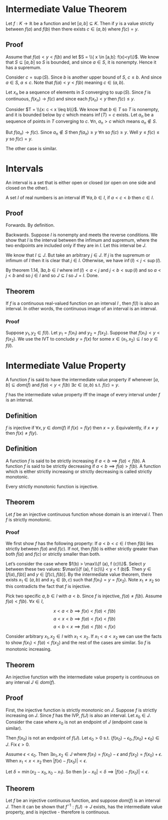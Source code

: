 # Intermediate Value Theorem

Let $f: K \to \mathbb{R}$ be a function and let $[a,b] \subseteq K$. Then if $y$ is a value strictly between $f(a)$ and $f(b)$ then there exists $c \in (a,b)$ where $f(c)=y$. 

## Proof

Assume that $f(a) < y < f(b)$ and let $S = \\{ x \in [a,b]: f(x)<y\\}$. We know that $S \subseteq [a,b]$ so $S$ is bounded, and since $a \in S$, it is nonempty. Hence it has a supremum.

Consider $c = \sup(S)$. Since $b$ is another upper bound of $S$, $c \leq b$. And since $a \in S$, $a \leq c$. Note that $f(a) < y < f(b)$ meaning $c \in (a,b)$. 

Let $x_n$ be a sequence of elements in $S$ converging to $\sup(S)$. Since $f$ is continuous, $f(x_n) \to f(c)$ and since each $f(x_n)<y$ then $f(c) \leq y$. 

Consider $T = \\{x: c < x \leq b\\}$. We know that $b \in T$ so $T$ is nonempty, and it is bounded below by $c$ which means $\inf(T) = c$ exists. Let $a_n$ be a sequence of points in $T$ converging to $c$. $\forall n$, $a_n > c$ which means $a_n \not\in S$. 

But $f(a_n) \to f(c)$. Since $a_n \not\in S$ then $f(a_n) \geq y$ $\forall n$ so $f(c) \geq y$. Well $y \leq f(c) \leq y$ so $f(c) = y$. 

The other case is similar. 

# Intervals

An interval is a set that is either open or closed (or open on one side and closed on the other). 

A set $I$ of real numbers is an interval iff $\forall a,b \in I$, if $a < c < b$ then $c \in I$. 

## Proof

Forwards. By definition.

Backwards. Suppose $I$ is nonempty and meets the reverse conditions. We show that $I$ is the interval between the infimum and supremum, where the two endpoints are included only if they are in $I$. Let this interval be $J$.

We know that $I \subseteq J$. But take an arbitrary $j \in J$. If $j$ is the supremum or infimum of $I$ then it is clear that $j \in I$. Otherwise, we have $\inf(I)<j<\sup(I)$. 

By theorem 1.14, $\exists a,b \in I$ where $\inf(I)<a<j$ and $j<b<\sup(I)$ and so $a<j<b$ and so $j \in I$ and so $J \subseteq I$ so $J=I$. Done.

## Theorem

If $f$ is a continuous real-valued function on an interval $I$ , then $f(I)$ is also an interval. In other words, the continuous image of an interval is an interval.

### Proof

Suppose $y_1, y_2 \in f(I)$. Let $y_1 = f(x_1)$ and $y_2 = f(x_2)$. Suppose that $f(x_1) < y < f(x_2)$. We use the IVT to conclude $y = f(x)$ for some $x \in (x_1,x_2) \subseteq I$ so $y \in f(I)$. 

# Intermediate Value Property

A function $f$ is said to have the intermediate value property if whenever $[a,b] \subseteq dom(f)$ and $f(a) < y < f(b)$ $\exists c \in (a,b)$ s.t. $f(c) = y$. 

$f$ has the intermediate value property iff the image of every interval under $f$ is an interval. 

## Definition

$f$ is injective if $\forall x,y \in dom(f)$ if $f(x) = f(y)$ then $x=y$. Equivalently, if $x \neq y$ then $f(x) \neq f(y)$. 

## Definition

A function $f$ is said to be strictly increasing if $a < b \implies f (a) < f (b)$. A function $f$ is said to be strictly decreasing if $a < b \implies f(a) > f(b)$. A function which is either strictly increasing or strictly decreasing is called strictly monotonic.

Every strictly monotonic function is injective.

## Theorem

Let $f$ be an injective continuous function whose domain is an interval $I$. Then $f$ is strictly monotonic.

### Proof

We first show $f$ has the following property: If $a < b < c \in I$ then $f(b)$ lies strictly between $f(a)$ and $f(c)$. If not, then $f(b)$ is either strictly greater than both $f(a)$ and $f(c)$ or strictly smaller than both. 

Let’s consider the case where $f(b) > \max\\{f (a), f (c)\\}$. Select $y$ between these two values: $\max\\{f (a), f (c)\\} < y < f (b)$. Then $y \in [f (a), f (b)]$ and $y \in [f (c), f (b)]$. 
By the intermediate value theorem, there exists $x_1 \in (a, b)$ and $x_2 \in (b, c)$ such that $f(x_1 ) = y = f (x_2 )$. Note $x_1 \neq x_2$ so this contradicts the fact that $f$ is injective.

Pick two specific $a,b \in I$ with $a<b$. Since $f$ is injective, $f(a) \neq f(b)$. Assume $f(a) < f(b)$. $\forall x \in I$, 

$$x < a < b \implies f(x) < f(a) < f(b)$$
$$a < x < b \implies f(a) < f(x) < f(b)$$
$$a < b < x \implies f(a) < f(b) < f(x)$$

Consider arbitrary $x_1, x_2 \in I$ with $x_1 < x_2$. If $x_1 < a < x_2$ we can use the facts to show $f(x_1)<f(a)<f(x_2)$ and the rest of the cases are similar. So $f$ is monotonic increasing. 

## Theorem

An injective function with the intermediate value property is continuous on any interval $J \in dom(f)$.

## Proof

First, the injective function is strictly monotonic on $J$. Suppose $f$ is strictly increasing on $J$. Since $f$ has the IVP, $f(J)$ is also an interval. Let $x_0 \in J$. Consider the case where $x_0$ is not an endpoint of $J$ (endpoint case is similar).

Then $f(x_0)$ is not an endpoint of $f(J)$. Let $\epsilon_0 > 0$ s.t. $(f(x_0)-\epsilon_0, f(x_0)+\epsilon_0) \in J$. Fix $\epsilon > 0$.

Assume $\epsilon < \epsilon_0$. Then $\exists x_1, x_2 \in J$ where $f(x_1) = f(x_0) - \epsilon$ and $f(x_2) = f(x_0) + \epsilon$. When $x_1 < x < x_2$ then $|f(x)-f(x_0)|<\epsilon$. 

Let $\delta = \min(x_2-x_0, x_0-x_1)$. So then $|x-x_0|<\delta \implies |f(x)-f(x_0)|<\epsilon$. 

## Theorem

Let $f$ be an injective continuous function, and suppose $dom(f)$ is an interval $J$.
Then it can be shown that $f^{-1} : f(J) \to J$ exists, has the intermediate value property, and is injective - therefore is continuous.



